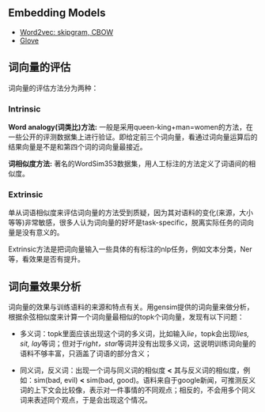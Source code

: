 
## Embedding Models
* <a href="https://github.com/fionattu/nlp_algorithms/blob/master/1.Embedding/word2vec.md" target="_blank" rel="noopener">Word2vec: skipgram, CBOW</a>
* <a href="https://github.com/fionattu/nlp_algorithms/blob/master/1.Embedding/glove.md" target="_blank" rel="noopener">Glove</a>


## 词向量的评估

词向量的评估方法分为两种：

### Intrinsic
	
**Word analogy(词类比)方法:** 一般是采用queen-king+man=women的方法，在一些公开的评测数据集上进行验证。即给定前三个词向量，看通过词向量运算后的结果向量是不是和第四个词的词向量最接近。
	
**词相似度方法:** 著名的WordSim353数据集，用人工标注的方法定义了词语间的相似度。
	
	
### Extrinsic

单从词语相似度来评估词向量的方法受到质疑，因为其对语料的变化(来源，大小等等)非常敏感，很多人认为词向量的好坏是task-specific，脱离实际任务的词向量是没有意义的。

Extrinsic方法是把词向量输入一些具体的有标注的nlp任务，例如文本分类，Ner等，看效果是否有提升。

## 词向量效果分析
词向量的效果与训练语料的来源和特点有关。用gensim提供的词向量来做分析，根据余弦相似度来计算一个词向量最相似的topk个词向量，发现有以下问题：

* 多义词：topk里面应该出现这个词的多义词，比如输入*lie*，topk会出现*lies, sit, lay*等词；但对于*right，star*等词并没有出现多义词，这说明训练词向量的语料不够丰富，只涵盖了词语的部分含义；

* 同义词，反义词：出现一个词与同义词的相似度 **<** 其与反义词的相似度，例如：sim(bad, evil) **<** sim(bad, good)。语料来自于google新闻，可推测反义词的上下文会比较像，表示对一件事情的不同观点；相反的，不会用多个同义词来表述同个观点，于是会出现这个情况。

